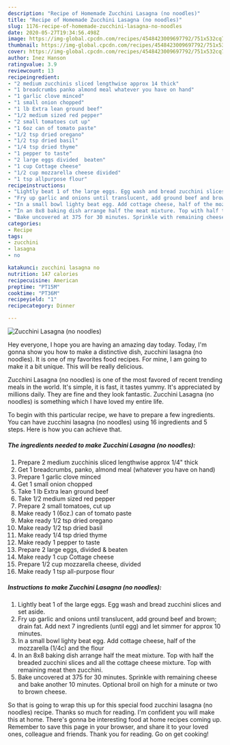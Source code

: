 ```yaml
---
description: "Recipe of Homemade Zucchini Lasagna (no noodles)"
title: "Recipe of Homemade Zucchini Lasagna (no noodles)"
slug: 1176-recipe-of-homemade-zucchini-lasagna-no-noodles
date: 2020-05-27T19:34:56.498Z
image: https://img-global.cpcdn.com/recipes/4548423009697792/751x532cq70/zucchini-lasagna-no-noodles-recipe-main-photo.jpg
thumbnail: https://img-global.cpcdn.com/recipes/4548423009697792/751x532cq70/zucchini-lasagna-no-noodles-recipe-main-photo.jpg
cover: https://img-global.cpcdn.com/recipes/4548423009697792/751x532cq70/zucchini-lasagna-no-noodles-recipe-main-photo.jpg
author: Inez Hanson
ratingvalue: 3.9
reviewcount: 13
recipeingredient:
- "2 medium zucchinis sliced lengthwise approx 14 thick"
- "1 breadcrumbs panko almond meal whatever you have on hand"
- "1 garlic clove minced"
- "1 small onion chopped"
- "1 lb Extra lean ground beef"
- "1/2 medium sized red pepper"
- "2 small tomatoes cut up"
- "1 6oz can of tomato paste"
- "1/2 tsp dried oregano"
- "1/2 tsp dried basil"
- "1/4 tsp dried thyme"
- "1 pepper to taste"
- "2 large eggs divided  beaten"
- "1 cup Cottage cheese"
- "1/2 cup mozzarella cheese divided"
- "1 tsp allpurpose flour"
recipeinstructions:
- "Lightly beat 1 of the large eggs. Egg wash and bread zucchini slices and set aside."
- "Fry up garlic and onions until translucent, add ground beef and brown; drain fat. Add next 7 ingredients (until egg) and let simmer for approx 10 minutes."
- "In a small bowl lighty beat egg. Add cottage cheese, half of the mozzarella (1/4c) and the flour"
- "In an 8x8 baking dish arrange half the meat mixture. Top with half the breaded zucchini slices and all the cottage cheese mixture. Top with remaining meat then zucchini."
- "Bake uncovered at 375 for 30 minutes. Sprinkle with remaining cheese and bake another 10 minutes. Optional broil on high for a minute or two to brown cheese."
categories:
- Recipe
tags:
- zucchini
- lasagna
- no

katakunci: zucchini lasagna no 
nutrition: 147 calories
recipecuisine: American
preptime: "PT15M"
cooktime: "PT36M"
recipeyield: "1"
recipecategory: Dinner

---
```



![Zucchini Lasagna (no noodles)](https://img-global.cpcdn.com/recipes/4548423009697792/751x532cq70/zucchini-lasagna-no-noodles-recipe-main-photo.jpg)

Hey everyone, I hope you are having an amazing day today. Today, I'm gonna show you how to make a distinctive dish, zucchini lasagna (no noodles). It is one of my favorites food recipes. For mine, I am going to make it a bit unique. This will be really delicious.



Zucchini Lasagna (no noodles) is one of the most favored of recent trending meals in the world. It's simple, it is fast, it tastes yummy. It's appreciated by millions daily. They are fine and they look fantastic. Zucchini Lasagna (no noodles) is something which I have loved my entire life.


To begin with this particular recipe, we have to prepare a few ingredients. You can have zucchini lasagna (no noodles) using 16 ingredients and 5 steps. Here is how you can achieve that.

<!--inarticleads1-->

##### The ingredients needed to make Zucchini Lasagna (no noodles):

1. Prepare 2 medium zucchinis sliced lengthwise approx 1/4&#34; thick
1. Get 1 breadcrumbs, panko, almond meal (whatever you have on hand)
1. Prepare 1 garlic clove minced
1. Get 1 small onion chopped
1. Take 1 lb Extra lean ground beef
1. Take 1/2 medium sized red pepper
1. Prepare 2 small tomatoes, cut up
1. Make ready 1 (6oz.) can of tomato paste
1. Make ready 1/2 tsp dried oregano
1. Make ready 1/2 tsp dried basil
1. Make ready 1/4 tsp dried thyme
1. Make ready 1 pepper to taste
1. Prepare 2 large eggs, divided &amp; beaten
1. Make ready 1 cup Cottage cheese
1. Prepare 1/2 cup mozzarella cheese, divided
1. Make ready 1 tsp all-purpose flour




<!--inarticleads2-->

##### Instructions to make Zucchini Lasagna (no noodles):

1. Lightly beat 1 of the large eggs. Egg wash and bread zucchini slices and set aside.
1. Fry up garlic and onions until translucent, add ground beef and brown; drain fat. Add next 7 ingredients (until egg) and let simmer for approx 10 minutes.
1. In a small bowl lighty beat egg. Add cottage cheese, half of the mozzarella (1/4c) and the flour
1. In an 8x8 baking dish arrange half the meat mixture. Top with half the breaded zucchini slices and all the cottage cheese mixture. Top with remaining meat then zucchini.
1. Bake uncovered at 375 for 30 minutes. Sprinkle with remaining cheese and bake another 10 minutes. Optional broil on high for a minute or two to brown cheese.




So that is going to wrap this up for this special food zucchini lasagna (no noodles) recipe. Thanks so much for reading. I'm confident you will make this at home. There's gonna be interesting food at home recipes coming up. Remember to save this page in your browser, and share it to your loved ones, colleague and friends. Thank you for reading. Go on get cooking!
